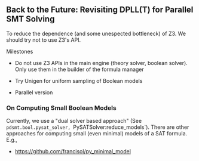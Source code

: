 ## Back to the Future: Revisiting DPLL(T) for Parallel SMT Solving

To reduce the dependence (and some unespected bottleneck) of Z3. We should try not to use Z3's API.

Milestones

- Do not use Z3 APIs in the main engine (theory solver, boolean solver). Only use them in the builder of the formula
  manager

- Try Unigen for uniform sampling of Boolean models

- Parallel version


### On Computing Small Boolean Models

Currently, we use a "dual solver based approach" (See `pdsmt.bool.pysat_solver, `PySATSolver:reduce_models`).
There are other approaches for computing small (even minimal) models of a SAT formula.
E.g., 
- https://github.com/francisol/py_minimal_model